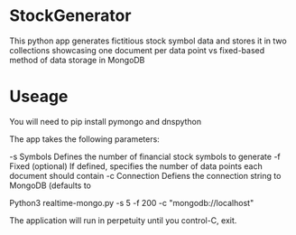 # StockGenerator
This python app generates fictitious stock symbol data and stores it in two collections showcasing one document per data point vs fixed-based method of data storage in MongoDB  

# Useage
You will need to pip install pymongo and dnspython

The app takes the following parameters:

-s  Symbols   Defines the number of financial stock symbols to generate
-f  Fixed     (optional) If defined, specifies the number of data points each document should contain
-c  Connection Defiens the connection string to MongoDB (defaults to 

Python3 realtime-mongo.py -s 5 -f 200 -c "mongodb://localhost"

The application will run in perpetuity until you control-C, exit.
